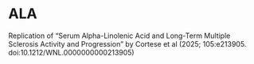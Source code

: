 # ALA
Replication of “Serum Alpha-Linolenic Acid and Long-Term Multiple Sclerosis Activity and Progression” by Cortese et al (2025; 105:e213905. doi:10.1212/WNL.0000000000213905)
